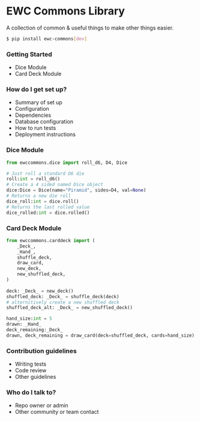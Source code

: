 # EWC Commons Library #

A collection of common & useful things to make other things easier.

```bash
$ pip install ewc-commons[dev]
```


### Getting Started ###

* Dice Module
* Card Deck Module

### How do I get set up? ###

* Summary of set up
* Configuration
* Dependencies
* Database configuration
* How to run tests
* Deployment instructions

### Dice Module ###
```python
from ewccommons.dice import roll_d6, D4, Dice

# Just roll a standard D6 die
roll:int = roll_d6()
# Create a 4 sided named Dice object
dice:Dice = Dice(name="Piramid", sides=D4, val=None)
# Returns a new die roll
dice_roll:int = dice.roll()
# Returns the last rolled value
dice_rolled:int = dice.rolled()
```

### Card Deck Module ###
```python
from ewccommons.carddeck import (
    _Deck_,
    _Hand_,
    shuffle_deck,
    draw_card,
    new_deck,
    new_shuffled_deck,
)
        
deck: _Deck_ = new_deck()
shuffled_deck: _Deck_ = shuffle_deck(deck)
# alternitively create a new shuffled deck
shuffled_deck_alt: _Deck_ = new_shuffled_deck()

hand_size:int = 5
drawn: _Hand_
deck_remaining:_Deck_
drawn, deck_remaining = draw_card(deck=shuffled_deck, cards=hand_size)

```
### Contribution guidelines ###

* Writing tests
* Code review
* Other guidelines

### Who do I talk to? ###

* Repo owner or admin
* Other community or team contact